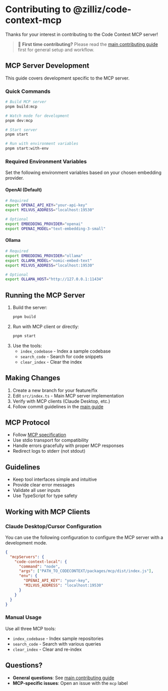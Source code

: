 # Contributing to @zilliz/code-context-mcp

Thanks for your interest in contributing to the Code Context MCP server!

> 📖 **First time contributing?** Please read the [main contributing guide](../../CONTRIBUTING.md) first for general setup and workflow.

## MCP Server Development

This guide covers development specific to the MCP server.

### Quick Commands
```bash
# Build MCP server
pnpm build:mcp

# Watch mode for development
pnpm dev:mcp

# Start server
pnpm start

# Run with environment variables
pnpm start:with-env
```

### Required Environment Variables
Set the following environment variables based on your chosen embedding provider.

#### OpenAI (Default)
```bash
# Required
export OPENAI_API_KEY="your-api-key"
export MILVUS_ADDRESS="localhost:19530"

# Optional
export EMBEDDING_PROVIDER="openai"
export OPENAI_MODEL="text-embedding-3-small"
```

#### Ollama
```bash
# Required
export EMBEDDING_PROVIDER="ollama"
export OLLAMA_MODEL="nomic-embed-text"
export MILVUS_ADDRESS="localhost:19530"

# Optional
export OLLAMA_HOST="http://127.0.0.1:11434"
```

## Running the MCP Server

1. Build the server:
   ```bash
   pnpm build
   ```
2. Run with MCP client or directly:
   ```bash
   pnpm start
   ```
3. Use the tools:
   - `index_codebase` - Index a sample codebase
   - `search_code` - Search for code snippets
   - `clear_index` - Clear the index

## Making Changes

1. Create a new branch for your feature/fix
2. Edit `src/index.ts` - Main MCP server implementation  
3. Verify with MCP clients (Claude Desktop, etc.)
4. Follow commit guidelines in the [main guide](../../CONTRIBUTING.md)

## MCP Protocol

- Follow [MCP specification](https://modelcontextprotocol.io/)
- Use stdio transport for compatibility
- Handle errors gracefully with proper MCP responses
- Redirect logs to stderr (not stdout)

## Guidelines

- Keep tool interfaces simple and intuitive
- Provide clear error messages
- Validate all user inputs
- Use TypeScript for type safety

## Working with MCP Clients

### Claude Desktop/Cursor Configuration
You can use the following configuration to configure the MCP server with a development mode.
```json
{
  "mcpServers": {
    "code-context-local": {
      "command": "node",
      "args": ["PATH_TO_CODECONTEXT/packages/mcp/dist/index.js"],
      "env": {
        "OPENAI_API_KEY": "your-key",  
        "MILVUS_ADDRESS": "localhost:19530"
      }
    }
  }
}
```

### Manual Usage
Use all three MCP tools:
- `index_codebase` - Index sample repositories
- `search_code` - Search with various queries  
- `clear_index` - Clear and re-index

## Questions?

- **General questions**: See [main contributing guide](../../CONTRIBUTING.md)
- **MCP-specific issues**: Open an issue with the `mcp` label 